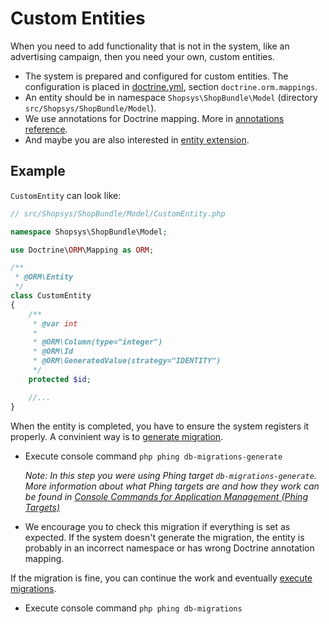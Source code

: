 # Custom Entities

When you need to add functionality that is not in the system, like an advertising campaign,
then you need your own, custom entities.

* The system is prepared and configured for custom entities.
The configuration is placed in [doctrine.yml](/project-base/app/config/packages/doctrine.yml), section `doctrine.orm.mappings`.
* An entity should be in namespace `Shopsys\ShopBundle\Model` (directory `src/Shopsys/ShopBundle/Model`).
* We use annotations for Doctrine mapping.
More in [annotations reference](https://www.doctrine-project.org/projects/doctrine-orm/en/latest/reference/annotations-reference.html).
* And maybe you are also interested in [entity extension](/docs/wip_glassbox/entity-extension.md).

## Example

`CustomEntity` can look like:

```php
// src/Shopsys/ShopBundle/Model/CustomEntity.php

namespace Shopsys\ShopBundle\Model;

use Doctrine\ORM\Mapping as ORM;

/**
 * @ORM\Entity
 */
class CustomEntity
{
    /**
     * @var int
     *
     * @ORM\Column(type="integer")
     * @ORM\Id
     * @ORM\GeneratedValue(strategy="IDENTITY")
     */
    protected $id;

    //...
}
```

When the entity is completed, you have to ensure the system registers it properly.
A convinient way is to [generate migration](console-commands-for-application-management-phing-targets.md#db-migrations-generate).
* Execute console command `php phing db-migrations-generate`

    *Note: In this step you were using Phing target `db-migrations-generate`.
    More information about what Phing targets are and how they work can be found in [Console Commands for Application Management (Phing Targets)](/docs/introduction/console-commands-for-application-management-phing-targets.md)*

* We encourage you to check this migration if everything is set as expected.
If the system doesn't generate the migration, the entity is probably in an incorrect namespace or has wrong Doctrine annotation mapping.

If the migration is fine, you can continue the work and eventually
[execute migrations](console-commands-for-application-management-phing-targets.md#db-migrations).
* Execute console command `php phing db-migrations`
